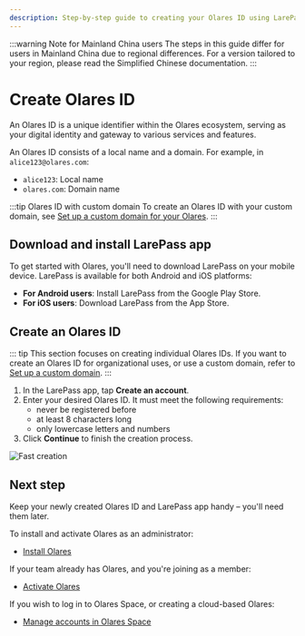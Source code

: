 ```yaml
---
description: Step-by-step guide to creating your Olares ID using LarePass mobile app.
---
```

:::warning Note for Mainland China users
The steps in this guide differ for users in Mainland China due to regional differences. For a version tailored to your region, please read the Simplified Chinese documentation.
:::
# Create Olares ID

An Olares ID is a unique identifier within the Olares ecosystem, serving as your digital identity and gateway to various services and features.

An Olares ID consists of a local name and a domain. For example, in `alice123@olares.com`:
- `alice123`: Local name
- `olares.com`: Domain name

:::tip Olares ID with custom domain
To create an Olares ID with your custom domain, see [Set up a custom domain for your Olares](../best-practices/set-custom-domain.md).
:::
## Download and install LarePass app

To get started with Olares, you'll need to download LarePass on your mobile device. LarePass is available for both Android and iOS platforms:

* **For Android users**: Install LarePass from the Google Play Store.
* **For iOS users**: Download LarePass from the App Store.

## Create an Olares ID

::: tip
This section focuses on creating individual Olares IDs. If you want to create an Olares ID for organizational uses, or use a custom domain, refer to [Set up a custom domain](../space/host-domain.md).
:::

1. In the LarePass app, tap **Create an account**.
2. Enter your desired Olares ID. It must meet the following requirements:
   * never be registered before
   * at least 8 characters long
   * only lowercase letters and numbers
3. Click **Continue** to finish the creation process.

![Fast creation](/images/manual/get-started/create-olares-id.png)

## Next step

Keep your newly created Olares ID and LarePass app handy – you'll need them later.

To install and activate Olares as an administrator:
- [Install Olares](./install-olares)

If your team already has Olares, and you're joining as a member:
- [Activate Olares](./activate-olares)

If you wish to log in to Olares Space, or creating a cloud-based Olares:
- [Manage accounts in Olares Space](../space/manage-accounts) 